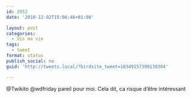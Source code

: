 ```yaml
---
id: 2052
date: '2010-12-02T15:06:46+01:00'

layout: post
categories:
  - Vis ma vie
tags:
  - tweet
format: status
publish_social: no
guid: 'http://tweets.local/?birdsite_tweet=10349157399138304'

---
```


@Twikito @wdfriday pareil pour moi. Cela dit, ca risque d’être intéressant